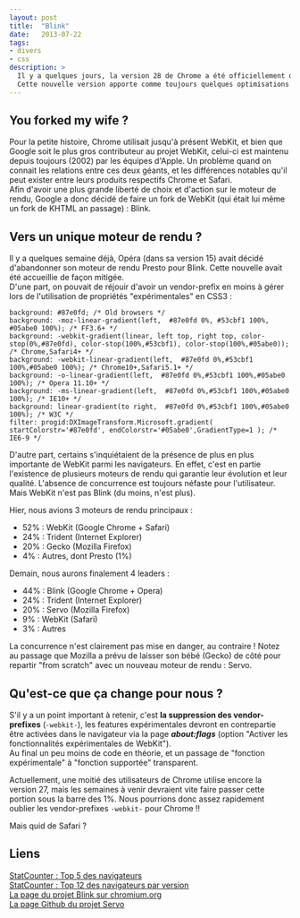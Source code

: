 ```yaml
---
layout: post
title:  "Blink"
date:   2013-07-22
tags: 
- divers 
- css
description: >
  Il y a quelques jours, la version 28 de Chrome a été officiellement déployée sur Windows et Mac (seuls les utilisateurs de Linux y avait accès auparavant). 
  Cette nouvelle version apporte comme toujours quelques optimisations et nouveautés (comme les Rich Notifications) mais le point important qui nous concerne, c'est l'introduction de Blink, le nouveau moteur de rendu de Chrome.
---
```


## You forked my wife ?

Pour la petite histoire, Chrome utilisait jusqu'à présent WebKit, et bien que Google soit le plus gros contributeur au projet WebKit, celui-ci est maintenu depuis toujours (2002) par les équipes d'Apple. Un problème quand on connait les relations entre ces deux géants, et les différences notables qu'il peut exister entre leurs produits respectifs Chrome et Safari.   
Afin d'avoir une plus grande liberté de choix et d'action sur le moteur de rendu, Google a donc décidé de faire un fork de WebKit (qui était lui même un fork de KHTML an passage) : Blink.

## Vers un unique moteur de rendu ?

Il y a quelques semaine déjà, Opéra (dans sa version 15) avait décidé d'abandonner son moteur de rendu Presto pour Blink. Cette nouvelle avait été accueillie de façon mitigée.   
D'une part, on pouvait de réjouir d'avoir un vendor-prefix en moins à gérer lors de l'utilisation de propriétés "expérimentales" en CSS3 :

	background: #87e0fd; /* Old browsers */
	background: -moz-linear-gradient(left,  #87e0fd 0%, #53cbf1 100%, #05abe0 100%); /* FF3.6+ */
	background: -webkit-gradient(linear, left top, right top, color-stop(0%,#87e0fd), color-stop(100%,#53cbf1), color-stop(100%,#05abe0)); /* Chrome,Safari4+ */
	background: -webkit-linear-gradient(left,  #87e0fd 0%,#53cbf1 100%,#05abe0 100%); /* Chrome10+,Safari5.1+ */
	background: -o-linear-gradient(left,  #87e0fd 0%,#53cbf1 100%,#05abe0 100%); /* Opera 11.10+ */
	background: -ms-linear-gradient(left,  #87e0fd 0%,#53cbf1 100%,#05abe0 100%); /* IE10+ */
	background: linear-gradient(to right,  #87e0fd 0%,#53cbf1 100%,#05abe0 100%); /* W3C */
	filter: progid:DXImageTransform.Microsoft.gradient( startColorstr='#87e0fd', endColorstr='#05abe0',GradientType=1 ); /* IE6-9 */

D'autre part, certains s'inquiétaient de la présence de plus en plus importante de WebKit parmi les navigateurs. En effet, c'est en partie l'existence de plusieurs moteurs de rendu qui garantie leur évolution et leur qualité. L'absence de concurrence est toujours néfaste pour l'utilisateur.   
Mais WebKit n'est pas Blink (du moins, n'est plus). 

Hier, nous avions 3 moteurs de rendu principaux :

* 52% : WebKit (Google Chrome + Safari)
* 24% : Trident (Internet Explorer)
* 20% : Gecko (Mozilla Firefox)
* 4% : Autres, dont Presto (1%)

Demain, nous aurons finalement 4 leaders :

* 44% : Blink (Google Chrome + Opera)
* 24% : Trident (Internet Explorer)
* 20% : Servo (Mozilla Firefox)
* 9% : WebKit (Safari)
* 3% : Autres


La concurrence n'est clairement pas mise en danger, au contraire ! Notez au passage que Mozilla a prévu de laisser son bébé (Gecko) de côté pour repartir "from scratch" avec un nouveau moteur de rendu : Servo.

## Qu'est-ce que ça change pour nous ?

S'il y a un point important à retenir, c'est **la suppression des vendor-prefixes** (`-webkit-`), les features expérimentales devront en contrepartie être activées dans le navigateur via la page ***about:flags*** (option "Activer les fonctionnalités expérimentales de WebKit").  
Au final un peu moins de code en théorie, et un passage de "fonction expérimentale" à "fonction supportée" transparent.

Actuellement, une moitié des utilisateurs de Chrome utilise encore la version 27, mais les semaines à venir devraient vite faire passer cette portion sous la barre des 1%. Nous pourrions donc assez rapidement oublier les vendor-prefixes `-webkit-` pour Chrome !!

Mais quid de Safari ?

## Liens
[StatCounter : Top  5 des navigateurs](http://gs.statcounter.com/#browser-ww-monthly-201307-201307-bar)   
[StatCounter : Top 12 des navigateurs par version](http://gs.statcounter.com/#browser_version-ww-monthly-201307-201307-bar)   
[La page du projet Blink sur chromium.org](http://www.chromium.org/blink)   
[La page Github du projet Servo](https://github.com/mozilla/servo)   